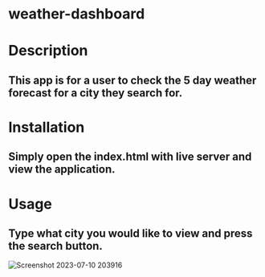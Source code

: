 # weather-dashboard


# Description

## This app is for a user to check the 5 day weather forecast for a city they search for.

# Installation

## Simply open the index.html with live server and view the application.

# Usage

## Type what city you would like to view and press the search button.


![Screenshot 2023-07-10 203916](https://github.com/Jrorem/weather-dashboard/assets/126031175/5c677473-c784-4299-b59e-7b4f870c91e4)
